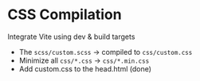 # CSS Compilation

Integrate Vite using dev & build targets

- The `scss/custom.scss` -> compiled to `css/custom.css`
- Minimize all `css/*.css` -> `css/*.min.css`
- Add custom.css to the head.html (done)

